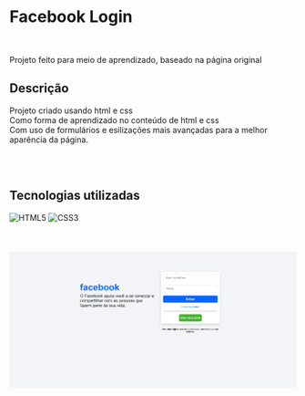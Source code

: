 <h1>Facebook Login</h1>
<br>
<p>Projeto feito para meio de aprendizado, baseado na página original</p>
<h2>Descrição</h2>
<p align="left">Projeto criado usando html e css<br>
Como forma de aprendizado no conteúdo de html e css<br>
Com uso de formulários e esilizações mais avançadas para a melhor aparência da página.

</p>

<br>
<br>
<h2>Tecnologias utilizadas</h2>

![HTML5](https://img.shields.io/badge/html5-%23E34F26.svg?style=for-the-badge&logo=html5&logoColor=white) ![CSS3](https://img.shields.io/badge/css3-%231572B6.svg?style=for-the-badge&logo=css3&logoColor=white)
<br>
<br>
<br>
<br>
<img src="https://github.com/PedroBrandaoSilva/Login-Facebook-html-css/blob/main/img/FacebookLogin.png">
<br>
<br>
<br>
<p align="center" >

</p>
